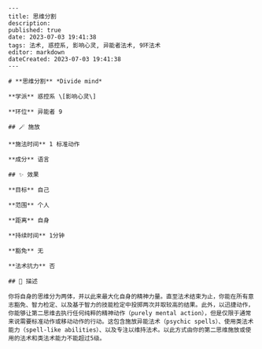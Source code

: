 
    ---
    title: 思维分割
    description: 
    published: true
    date: 2023-07-03 19:41:38
    tags: 法术, 惑控系, 影响心灵, 异能者法术, 9环法术
    editor: markdown
    dateCreated: 2023-07-03 19:41:38
    ---

    # **思维分割** *Divide mind*

    **学派** 惑控系 \[影响心灵\] 

    **环位** 异能者 9

    ## 🪄 施放

    **施法时间** 1 标准动作

    **成分** 语言

    ## ✨ 效果 

    **目标** 自己 

    **范围** 个人

    **距离** 自身  

    **持续时间** 1分钟 

    **豁免** 无

    **法术抗力** 否

    ## 📖 描述

    你将自身的思维分为两体，并以此来最大化自身的精神力量。直至法术结束为止，你能在所有意志豁免、智力检定、以及基于智力的技能检定中投掷两次并取较高的结果。此外，以迅捷动作，你能够让第二思维去执行任何纯粹的精神动作（purely mental action），但是仅限于通常来说需要标准动作或移动动作的行动。这包含施放异能法术（psychic spells）、使用类法术能力（spell-like abilities）、以及专注以维持法术。以此方式由你的第二思维施放或使用的法术和类法术能力不能超过5级。
    